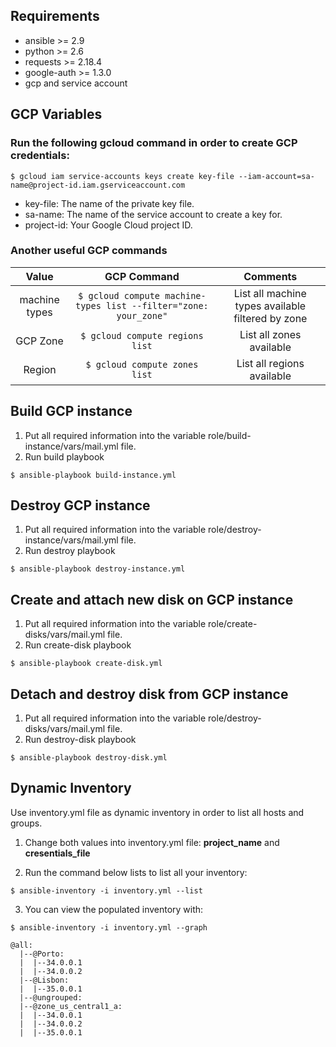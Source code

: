 Requirements
------------

* ansible >= 2.9
* python >= 2.6
* requests >= 2.18.4
* google-auth >= 1.3.0
* gcp and service account


GCP Variables
--------------

### Run the following **gcloud** command in order to create GCP credentials:

``` $ gcloud iam service-accounts keys create key-file --iam-account=sa-name@project-id.iam.gserviceaccount.com ```

* key-file: The name of the private key file.
* sa-name: The name of the service account to create a key for.
* project-id: Your Google Cloud project ID.

### Another useful GCP commands 

|     Value    | GCP Command |   Comments   |
|    :---:     |     :---:   |     :---:    |
| machine types| ``` $ gcloud compute machine-types list --filter="zone: your_zone" ```  | List all machine types available filtered by zone| 
| GCP Zone     | ``` $ gcloud compute regions list ``` | List all zones available  |
| Region       | ``` $ gcloud compute zones list ```  | List all regions available |


Build GCP instance 
----------------
1. Put all required information into the variable role/build-instance/vars/mail.yml file.
2. Run build playbook

```$ ansible-playbook build-instance.yml```


Destroy GCP instance 
----------------
1. Put all required information into the variable role/destroy-instance/vars/mail.yml file. 
2. Run destroy playbook

```$ ansible-playbook destroy-instance.yml```

Create and attach new disk on GCP instance 
----------------
1. Put all required information into the variable role/create-disks/vars/mail.yml file.
2. Run create-disk playbook

```$ ansible-playbook create-disk.yml```


Detach and destroy disk from GCP instance
----------------
1. Put all required information into the variable role/destroy-disks/vars/mail.yml file. 
2. Run destroy-disk playbook

```$ ansible-playbook destroy-disk.yml```

Dynamic Inventory
----------------
Use inventory.yml file as dynamic inventory in order to list all hosts and groups.

1. Change both values into inventory.yml file: **project_name** and **cresentials_file** 

2. Run the command below lists to list all your inventory:

```$ ansible-inventory -i inventory.yml --list```

3. You can view the populated inventory with:

```
$ ansible-inventory -i inventory.yml --graph

@all:
  |--@Porto:
  |  |--34.0.0.1
  |  |--34.0.0.2
  |--@Lisbon:
  |  |--35.0.0.1
  |--@ungrouped:
  |--@zone_us_central1_a:
  |  |--34.0.0.1
  |  |--34.0.0.2
  |  |--35.0.0.1
  
  ```
